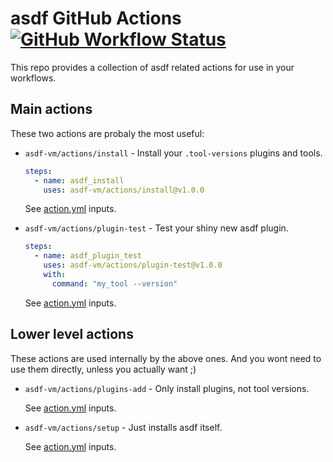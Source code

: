 # asdf GitHub Actions [![GitHub Workflow Status](https://img.shields.io/github/workflow/status/asdf-vm/actions/test?style=flat-square)](https://github.com/asdf-vm/actions/actions)

This repo provides a collection of asdf related actions for use in your workflows.

## Main actions

These two actions are probaly the most useful:

* `asdf-vm/actions/install` - Install your `.tool-versions` plugins and tools.

  ```yaml
  steps:
    - name: asdf_install
      uses: asdf-vm/actions/install@v1.0.0
  ```

  See [action.yml](install/action.yml) inputs.

* `asdf-vm/actions/plugin-test` - Test your shiny new asdf plugin.

  ```yaml
  steps:
    - name: asdf_plugin_test
      uses: asdf-vm/actions/plugin-test@v1.0.0
      with:
        command: "my_tool --version"
  ```

  See [action.yml](plugin-test/action.yml) inputs.

## Lower level actions

These actions are used internally by the above ones. And you wont need
to use them directly, unless you actually want ;)

* `asdf-vm/actions/plugins-add` - Only install plugins, not tool versions.

  See [action.yml](plugins-add/action.yml) inputs.

* `asdf-vm/actions/setup` - Just installs asdf itself.

  See [action.yml](setup/action.yml) inputs.
